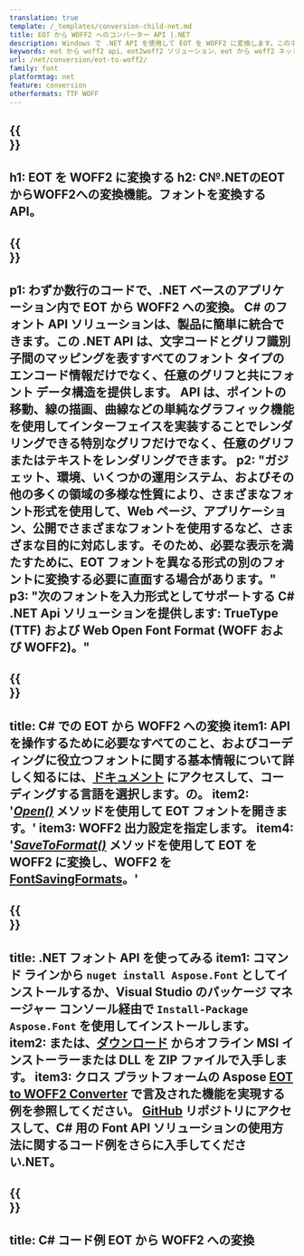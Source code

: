 ```yaml
---
translation: true
template: /_templates/conversion-child-net.md
title: EOT から WOFF2 へのコンバーター API |.NET
description: Windows で .NET API を使用して EOT を WOFF2 に変換します。このネイティブ EOT から WOFF2 フォントへの変換機能を独自のソリューションに統合します。
keywords: eot から woff2 api、eot2woff2 ソリューション、eot から woff2 ネット
url: /net/conversion/eot-to-woff2/
family: font
platformtag: net
feature: conversion
otherformats: TTF WOFF
---
```



{{<section banner>}}
---
h1: EOT を WOFF2 に変換する
h2: C№.NETのEOTからWOFF2への変換機能。フォントを変換する API。
---

{{<section overview>}}
---
p1: わずか数行のコードで、.NET ベースのアプリケーション内で EOT から WOFF2 への変換。 С# のフォント API ソリューションは、製品に簡単に統合できます。この .NET API は、文字コードとグリフ識別子間のマッピングを表すすべてのフォント タイプのエンコード情報だけでなく、任意のグリフと共にフォント データ構造を提供します。 API は、ポイントの移動、線の描画、曲線などの単純なグラフィック機能を使用してインターフェイスを実装することでレンダリングできる特別なグリフだけでなく、任意のグリフまたはテキストをレンダリングできます。
p2: "ガジェット、環境、いくつかの運用システム、およびその他の多くの領域の多様な性質により、さまざまなフォント形式を使用して、Web ページ、アプリケーション、公開でさまざまなフォントを使用するなど、さまざまな目的に対応します。そのため、必要な表示を満たすために、EOT フォントを異なる形式の別のフォントに変換する必要に直面する場合があります。"
p3: "次のフォントを入力形式としてサポートする С# .NET Api ソリューションを提供します: TrueType (TTF) および Web Open Font Format (WOFF および WOFF2)。"
---

{{<section feature1>}}
---
title: C# での EOT から WOFF2 への変換
item1: API を操作するために必要なすべてのこと、およびコーディングに役立つフォントに関する基本情報について詳しく知るには、[ドキュメント](https://docs.aspose.com/font/) にアクセスして、コーディングする言語を選択します。の。
item2: '[*Open()*](https://reference.aspose.com/font/net/aspose.font/font/open/) メソッドを使用して EOT フォントを開きます。'
item3: WOFF2 出力設定を指定します。
item4: '[*SaveToFormat()*](https://reference.aspose.com/font/net/aspose.font/font/savetoformat/) メソッドを使用して EOT を WOFF2 に変換し、WOFF2 を [FontSavingFormats](https://reference.aspose.com/font/net/aspose.font/fontsavingformats/)。'
---

{{<section feature2>}}
---
title: .NET フォント API を使ってみる
item1: コマンド ラインから ```nuget install Aspose.Font``` としてインストールするか、Visual Studio のパッケージ マネージャー コンソール経由で ```Install-Package Aspose.Font``` を使用してインストールします。
item2: または、[ダウンロード](https://downloads.aspose.com/font/net) からオフライン MSI インストーラーまたは DLL を ZIP ファイルで入手します。
item3: クロス プラットフォームの Aspose [EOT to WOFF2 Converter](https://products.aspose.app/font/conversion/eot-to-woff2) で言及された機能を実現する例を参照してください。 [GitHub](https://github.com/aspose-font/Aspose.Font-Documentation/tree/master/net-examples) リポジトリにアクセスして、C# 用の Font API ソリューションの使用方法に関するコード例をさらに入手してください.NET。
---

{{<section codeexample>}}
---
title: C# コード例 EOT から WOFF2 への変換
---